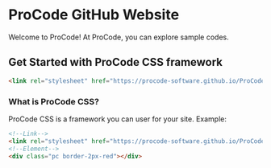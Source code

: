 # ProCode GitHub Website
Welcome to ProCode! At ProCode, you can explore sample codes.
## Get Started with ProCode CSS framework
```html
<link rel="stylesheet" href="https://procode-software.github.io/ProCode-GitHub-Site/procode.min.css">
```
### What is ProCode CSS?
ProCode CSS is a framework you can user for your site.
Example:
```html
<!--Link-->
<link rel="stylesheet" href="https://procode-software.github.io/ProCode-GitHub-Site/procode.min.css">
<!--Element-->
<div class="pc border-2px-red"></div>
